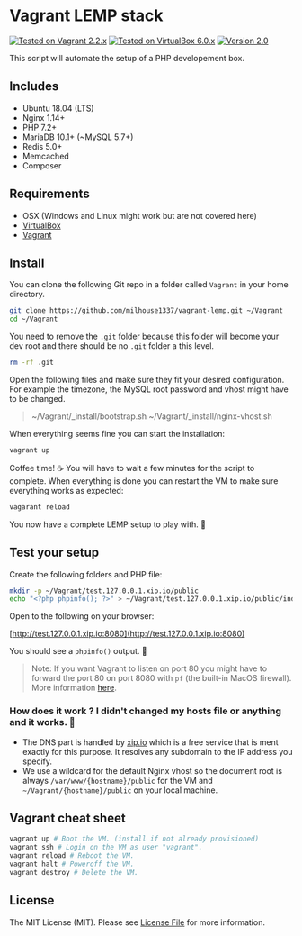 # Vagrant LEMP stack

[![Tested on Vagrant 2.2.x](https://img.shields.io/badge/Vagrant-2.2.x-0E7EFF.svg)](https://www.vagrantup.com/)
[![Tested on VirtualBox 6.0.x](https://img.shields.io/badge/VirtualBox-6.0.x-183861.svg)](https://www.vagrantup.com/)
[![Version 2.0](https://img.shields.io/badge/Version-2.0-success.svg)](#)

This script will automate the setup of a PHP developement box.

## Includes

- Ubuntu 18.04 (LTS)
- Nginx 1.14+
- PHP 7.2+
- MariaDB 10.1+ (~MySQL 5.7+)
- Redis 5.0+
- Memcached
- Composer

## Requirements

- OSX (Windows and Linux might work but are not covered here)
- [VirtualBox](https://www.virtualbox.org/wiki/Downloads)
- [Vagrant](http://www.vagrantup.com/)

## Install

You can clone the following Git repo in a folder called `Vagrant` in your home directory. 

```bash
git clone https://github.com/milhouse1337/vagrant-lemp.git ~/Vagrant
cd ~/Vagrant
```

You need to remove the `.git` folder because this folder will become your dev root and there should be no `.git` folder a this level.

```bash
rm -rf .git
```

Open the following files and make sure they fit your desired configuration. For example the timezone, the MySQL root password and vhost might have to be changed.

> ~/Vagrant/_install/bootstrap.sh
> ~/Vagrant/_install/nginx-vhost.sh

When everything seems fine you can start the installation:

```bash
vagrant up
```

Coffee time! ☕️ You will have to wait a few minutes for the script to complete. When everything is done you can restart the VM to make sure everything works as expected:

```bash
vagarant reload
```

You now have a complete LEMP setup to play with. 🥳

## Test your setup

Create the following folders and PHP file: 

```bash
mkdir -p ~/Vagrant/test.127.0.0.1.xip.io/public
echo "<?php phpinfo(); ?>" > ~/Vagrant/test.127.0.0.1.xip.io/public/index.php
```

Open to the following on your browser:

[http://test.127.0.0.1.xip.io:8080](http://test.127.0.0.1.xip.io:8080)

You should see a `phpinfo()` output. 🚀

> Note: If you want Vagrant to listen on port 80 you might have to forward the port 80 on port 8080 with `pf` (the built-in MacOS firewall). More information [here](https://stackoverflow.com/questions/17437137/vagrant-wont-forward-only-port-80).

### How does it work ? I didn't changed my hosts file or anything and it works. 🤔

- The DNS part is handled by [xip.io](http://xip.io) which is a free service that is ment exactly for this purpose. It resolves any subdomain to the IP address you specify.
- We use a wildcard for the default Nginx vhost so the document root is always `/var/www/{hostname}/public` for the VM and `~/Vagrant/{hostname}/public` on your local machine.

## Vagrant cheat sheet

```bash
vagrant up # Boot the VM. (install if not already provisioned)
vagrant ssh # Login on the VM as user "vagrant".
vagrant reload # Reboot the VM.
vagrant halt # Poweroff the VM.
vagrant destroy # Delete the VM.
```

## License

The MIT License (MIT). Please see [License File](LICENSE.md) for more information.
